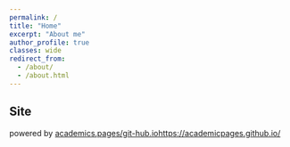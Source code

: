 ```yaml
---
permalink: /
title: "Home"
excerpt: "About me"
author_profile: true
classes: wide
redirect_from: 
  - /about/
  - /about.html
---
```


## Site

powered by [academics.pages/git-hub.io](https://academicpages.github.io/)https://academicpages.github.io/
